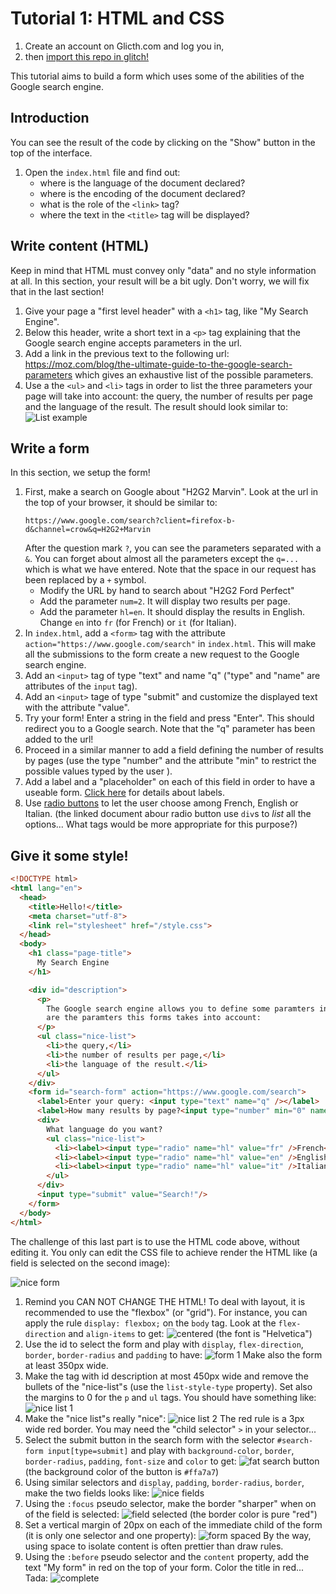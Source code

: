 # Tutorial 1: HTML and CSS

1. Create an account on Glicth.com and log you in,
1. then [import this repo in glitch!](https://glitch.com/edit/#!/import/github/the-web-teaching-server/tuto-01)

This tutorial aims to build a form which uses some of the abilities of
the Google search engine.

## Introduction

You can see the result of the code by clicking on the "Show" button in the
top of the interface.

1. Open the `index.html` file and find out:
    * where is the language of the document declared?
    * where is the encoding of the document declared?
    * what is the role of the `<link>` tag?
    * where the text in the `<title>` tag will be displayed?

## Write content (HTML)
Keep in mind that HTML must convey only "data" and no style information
at all. In this section, your result will be a bit ugly. Don't worry,
we will fix that in the last section!

1. Give your page a "first level header" with a `<h1>` tag, like
  "My Search Engine".
1. Below this header, write a short text in a `<p>` tag explaining
  that the Google search engine accepts parameters in the url.
1. Add a link in the previous text to the following url:
   https://moz.com/blog/the-ultimate-guide-to-the-google-search-parameters
   which gives an exhaustive list of the possible parameters.
1. Use a the `<ul>` and `<li>` tags in order to list the three parameters
  your page will take into account: the query, the number of results per page
  and the language of the result. The result should look similar to:
  ![List example](https://cdn.glitch.com/0f90b5e2-6644-4dc1-9d49-3369ad8943b1%2Fimage.png?v=1561989063561)

## Write a form
In this section, we setup the form!

1. First, make a search on Google about "H2G2 Marvin". Look at the url in the top
   of your browser, it should be similar to:
   ```
   https://www.google.com/search?client=firefox-b-d&channel=crow&q=H2G2+Marvin
   ```
   After the question mark `?`, you can see the parameters separated
   with a `&`. You can forget about almost all the parameters except the
   `q=...` which is what we have entered. Note that the space in our request
   has been replaced by a `+` symbol.
   * Modify the URL by hand to search about "H2G2 Ford Perfect"
   * Add the parameter `num=2`. It will display two results per page.
   * Add the parameter `hl=en`. It should display the results in English.
   Change `en` into `fr` (for French) or `it` (for Italian).
1. In `index.html`, add a `<form>` tag with the attribute
  `action="https://www.google.com/search"` in `index.html`. This will make all
  the submissions to the form create a new request to the Google search engine.
1. Add an `<input>` tag of type "text" and name "q" ("type" and "name" are
  attributes of the `input` tag).
1. Add an `<input>` tage of type "submit" and customize the displayed text
   with the attribute "value".
1. Try your form! Enter a string in the field and press "Enter". This should
  redirect you to a Google search. Note that the "q" parameter has been added
  to the url!
1. Proceed in a similar manner to add a field defining the number of results by pages (use the type "number"
  and the attribute "min" to restrict the possible values typed by the user ).
1. Add a label and a "placeholder" on each of this field in order to have a useable form.
  [Click here](https://developer.mozilla.org/en-US/docs/Web/HTML/Element/Label) for details about labels.
1. Use [radio buttons](https://developer.mozilla.org/en-US/docs/Web/HTML/Element/Input/radio)
  to let the user choose among French, English or Italian. (the linked document abour radio button
  use `div`s to *list* all the options... What tags would be more appropriate for this purpose?)

## Give it some style!

```html
<!DOCTYPE html>
<html lang="en">
  <head>
    <title>Hello!</title>
    <meta charset="utf-8">
    <link rel="stylesheet" href="/style.css">
  </head>
  <body>
    <h1 class="page-title">
      My Search Engine
    </h1>

    <div id="description">
      <p>
        The Google search engine allows you to define some paramters in the URL! Here
        are the paramters this forms takes into account:
      </p>
      <ul class="nice-list">
        <li>the query,</li>
        <li>the number of results per page,</li>
        <li>the language of the result.</li>
      </ul>
    </div>
    <form id="search-form" action="https://www.google.com/search">
      <label>Enter your query: <input type="text" name="q" /></label>
      <label>How many results by page?<input type="number" min="0" name="num"/></label>
      <div>
        What language do you want?
        <ul class="nice-list">
          <li><label><input type="radio" name="hl" value="fr" />French</label></li>
          <li><label><input type="radio" name="hl" value="en" />English</label></li>
          <li><label><input type="radio" name="hl" value="it" />Italian</label></li>
        </ul>
      </div>
      <input type="submit" value="Search!"/>
    </form>
  </body>
</html>

```

The challenge of this last part is to use the HTML code above, without editing it.
You only can edit the CSS file to achieve render the HTML like (a field is selected on the second image):

![nice form](https://cdn.glitch.com/0f90b5e2-6644-4dc1-9d49-3369ad8943b1%2Fimage.png?v=1562053335457)



1. Remind you CAN NOT CHANGE THE HTML! To deal with layout, it is recommended
   to use the "flexbox" (or "grid"). For instance, you can apply the rule
   `display: flexbox;` on the `body` tag. Look at the `flex-direction` and `align-items`
   to get:
   ![centered](https://cdn.glitch.com/0f90b5e2-6644-4dc1-9d49-3369ad8943b1%2Fimage.png?v=1562053371475)
   (the font is "Helvetica")
1. Use the id to select the form and play with `display`, `flex-direction`,
   `border`, `border-radius` and `padding` to have:
   ![form 1](https://cdn.glitch.com/0f90b5e2-6644-4dc1-9d49-3369ad8943b1%2Fimage.png?v=1562053410060)
   Make also the form at least 350px wide.
1. Make the tag with id description at most 450px wide and remove the bullets
   of the "nice-list"s (use the `list-style-type` property). Set also the
   margins to 0 for the `p` and `ul` tags.
   You should have something like:
   ![nice list 1](https://cdn.glitch.com/0f90b5e2-6644-4dc1-9d49-3369ad8943b1%2Fimage.png?v=1562053501714)
1. Make the "nice list"s really "nice":
  ![nice list 2](https://cdn.glitch.com/0f90b5e2-6644-4dc1-9d49-3369ad8943b1%2Fimage.png?v=1562053944535)
  The red rule is a 3px wide red border.
  You may need the "child selector" `>` in your selector...
1. Select the submit button in the search form with the selector
   `#search-form input[type=submit]` and play with
   `background-color`,
  `border`,
  `border-radius`,
  `padding`,
  `font-size` and `color` to get:
  ![fat search button](https://cdn.glitch.com/0f90b5e2-6644-4dc1-9d49-3369ad8943b1%2Fimage.png?v=1562054420991)
  (the background color of the button is `#ffa7a7`)
1. Using similar selectors and
`display`,
  `padding`,
  `border-radius`,
  `border`, make the two fields looks like:
  ![nice fields](https://cdn.glitch.com/0f90b5e2-6644-4dc1-9d49-3369ad8943b1%2Fimage.png?v=1562054625181)
1. Using the `:focus` pseudo selector,  make the border "sharper" when on of the
   field is selected:
   ![field selected](https://cdn.glitch.com/0f90b5e2-6644-4dc1-9d49-3369ad8943b1%2Fimage.png?v=1562055138123)
   (the border color is pure "red")
1. Set a vertical margin of 20px on each of the immediate child of the form (it is only
   one selector and one property):
   ![form spaced](https://cdn.glitch.com/0f90b5e2-6644-4dc1-9d49-3369ad8943b1%2Fimage.png?v=1562055298955)
   By the way, using space to isolate content is often prettier than draw
   rules.
1. Using the `:before` pseudo selector and the `content` property, add the text
   "My form" in red on the top of your form. Color the title in red... Tada:
   ![complete](https://cdn.glitch.com/0f90b5e2-6644-4dc1-9d49-3369ad8943b1%2Fimage.png?v=1562055465914)




